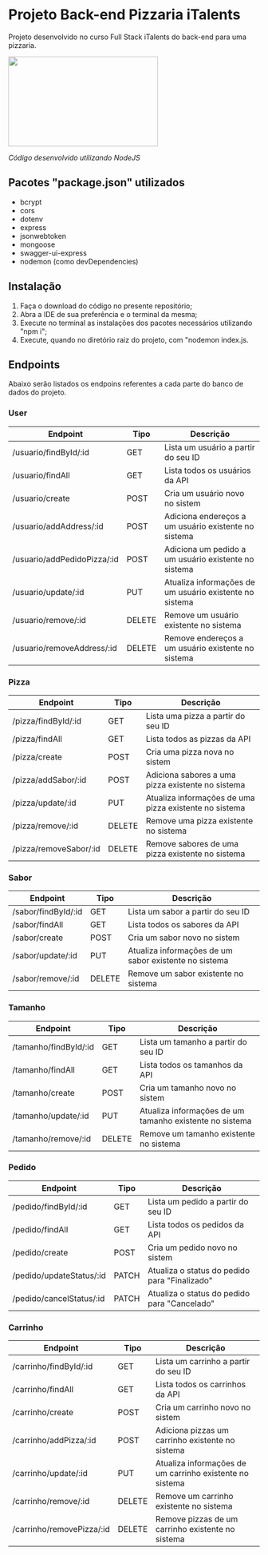# Projeto Back-end Pizzaria iTalents

Projeto desenvolvido no curso Full Stack iTalents do back-end para uma pizzaria.

<img src="https://www.opus-software.com.br/wp-content/uploads/2018/09/nodejs.jpg" width="300" height="180">

*Código desenvolvido utilizando NodeJS*

## Pacotes "package.json" utilizados

* bcrypt
* cors
* dotenv
* express
* jsonwebtoken
* mongoose
* swagger-ui-express
* nodemon (como devDependencies)

## Instalação

1. Faça o download do código no presente repositório;
2. Abra a IDE de sua preferência e o terminal da mesma;
3. Execute no terminal as instalações dos pacotes necessários utilizando "npm i";
4. Execute, quando no diretório raiz do projeto, com "nodemon index.js.

## Endpoints

Abaixo serão listados os endpoins referentes a cada parte do banco de dados do projeto.

### User


| Endpoint                    | Tipo   | Descrição                                                |
| ----------------------------- | -------- | ------------------------------------------------------------ |
| /usuario/findById/:id       | GET    | Lista um usuário a partir do seu ID                       |
| /usuario/findAll            | GET    | Lista todos os usuários da API                            |
| /usuario/create             | POST   | Cria um usuário novo no sistem                            |
| /usuario/addAddress/:id     | POST   | Adiciona endereços a um usuário existente no sistema     |
| /usuario/addPedidoPizza/:id | POST   | Adiciona um pedido a um usuário existente no sistema      |
| /usuario/update/:id         | PUT    | Atualiza informações de um usuário existente no sistema |
| /usuario/remove/:id         | DELETE | Remove um usuário existente no sistema                    |
| /usuario/removeAddress/:id  | DELETE | Remove endereços a um usuário existente no sistema       |

### Pizza


| Endpoint                 | Tipo   | Descrição                                                |
| -------------------------- | -------- | ------------------------------------------------------------ |
| /pizza/findById/:id      | GET    | Lista uma pizza a partir do seu ID                       |
| /pizza/findAll           | GET    | Lista todos as pizzas da API                            |
| /pizza/create            | POST   | Cria uma pizza nova no sistem                            |
| /pizza/addSabor/:id      | POST   | Adiciona sabores a uma pizza existente no sistema     |
| /pizza/update/:id        | PUT    | Atualiza informações de uma pizza existente no sistema |
| /pizza/remove/:id        | DELETE | Remove uma pizza existente no sistema                    |
| /pizza/removeSabor/:id | DELETE | Remove sabores de uma pizza existente no sistema       |

### Sabor


| Endpoint                    | Tipo   | Descrição                                                |
| ----------------------------- | -------- | ------------------------------------------------------------ |
| /sabor/findById/:id       | GET    | Lista um sabor a partir do seu ID                       |
| /sabor/findAll            | GET    | Lista todos os sabores da API                            |
| /sabor/create             | POST   | Cria um sabor novo no sistem                            |
| /sabor/update/:id         | PUT    | Atualiza informações de um sabor existente no sistema |
| /sabor/remove/:id         | DELETE | Remove um sabor existente no sistema                    |

### Tamanho


| Endpoint                    | Tipo   | Descrição                                                |
| ----------------------------- | -------- | ------------------------------------------------------------ |
| /tamanho/findById/:id       | GET    | Lista um tamanho a partir do seu ID                       |
| /tamanho/findAll            | GET    | Lista todos os tamanhos da API                            |
| /tamanho/create             | POST   | Cria um tamanho novo no sistem                            |
| /tamanho/update/:id         | PUT    | Atualiza informações de um tamanho existente no sistema |
| /tamanho/remove/:id         | DELETE | Remove um tamanho existente no sistema                    |


### Pedido


| Endpoint                 | Tipo   | Descrição                                                |
| -------------------------- | -------- | ------------------------------------------------------------ |
| /pedido/findById/:id      | GET    | Lista um pedido a partir do seu ID                       |
| /pedido/findAll           | GET    | Lista todos os pedidos da API                            |
| /pedido/create            | POST   | Cria um pedido novo no sistem                            |
| /pedido/updateStatus/:id | PATCH | Atualiza o status do pedido para "Finalizado"       |
| /pedido/cancelStatus/:id | PATCH | Atualiza o status do pedido para "Cancelado"       |

### Carrinho


| Endpoint                  | Tipo   | Descrição                                                |
| --------------------------- | -------- | ------------------------------------------------------------ |
| /carrinho/findById/:id       | GET    | Lista um carrinho a partir do seu ID                       |
| /carrinho/findAll            | GET    | Lista todos os carrinhos da API                            |
| /carrinho/create             | POST   | Cria um carrinho novo no sistem                            |
| /carrinho/addPizza/:id     | POST   | Adiciona pizzas um carrinho existente no sistema     |
| /carrinho/update/:id         | PUT    | Atualiza informações de um carrinho existente no sistema |
| /carrinho/remove/:id         | DELETE | Remove um carrinho existente no sistema                    |
| /carrinho/removePizza/:id  | DELETE | Remove pizzas de um carrinho existente no sistema       |
